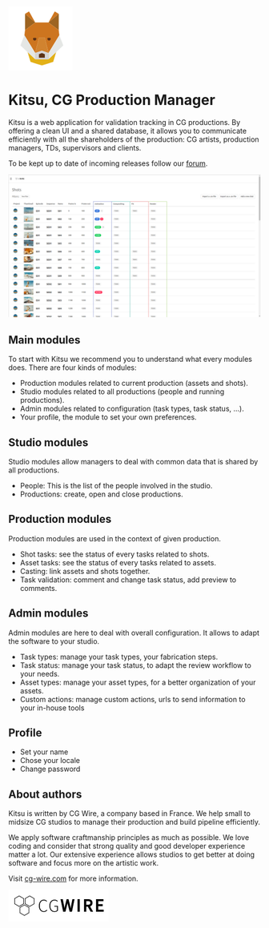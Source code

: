 ![Kitsu Logo](img/kitsu.png)

# Kitsu, CG Production Manager

Kitsu is a web application for validation tracking in CG productions. By
offering a clean UI and a shared database, it allows you to communicate
efficiently with all the shareholders of the production: CG artists,
production managers, TDs, supervisors and clients.

To be kept up to date of incoming releases follow our
[forum](https://forum.cg-wire.com).

![Shot module mockup](img/shots.png)

## Main modules

To start with Kitsu we recommend you to understand what every modules does.
There are four kinds of modules:

* Production modules related to current production (assets and shots).
* Studio modules related to all productions (people and running productions).
* Admin modules related to configuration (task types, task status, ...).
* Your profile, the module to set your own preferences.

## Studio modules

Studio modules allow managers to deal with common data that is shared by all
productions.

* People: This is the list of the people involved in the studio.
* Productions: create, open and close productions.

## Production modules

Production modules are used in the context of given production.

* Shot tasks: see the status of every tasks related to shots.
* Asset tasks: see the status of every tasks related to assets.
* Casting: link assets and shots together.
* Task validation: comment and change task status, add preview to comments.

## Admin modules

Admin modules are here to deal with overall configuration. It allows to adapt
the software to your studio.

* Task types: manage your task types, your fabrication steps. 
* Task status: manage your task status, to adapt the review workflow to your
  needs. 
* Asset types: manage your asset types, for a better organization of your
  assets. 
* Custom actions: manage custom actions, urls to send information to your
  in-house tools

## Profile

* Set your name
* Chose your locale
* Change password

## About authors

Kitsu is written by CG Wire, a company based in France. We help small to
midsize CG studios to manage their production and build pipeline efficiently.

We apply software craftmanship principles as much as possible. We love coding
and consider that strong quality and good developer experience matter a lot.
Our extensive experience allows studios to get better at doing software and
focus more on the artistic work.

Visit [cg-wire.com](https://cg-wire.com) for more information.

[![CG Wire Logo](img/cgwire.png)](https://cg-wire.com)

